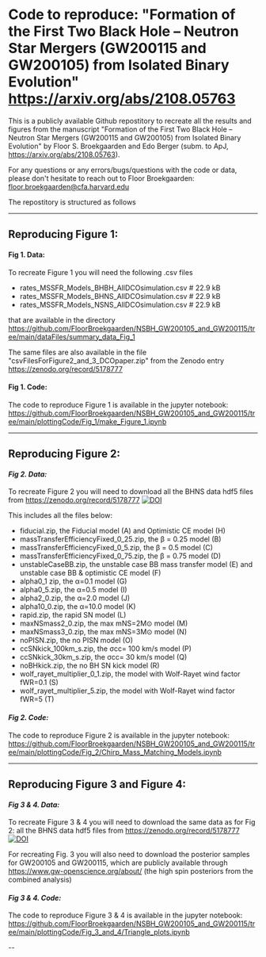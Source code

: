 # Code to reproduce: "Formation of the First Two Black Hole – Neutron Star Mergers (GW200115 and GW200105) from Isolated Binary Evolution" https://arxiv.org/abs/2108.05763 
This is a publicly available Github repostitory to recreate all the results and figures from the manuscript "Formation of the First Two Black Hole – Neutron Star Mergers (GW200115 and GW200105) from Isolated Binary Evolution" by Floor S. Broekgaarden and Edo Berger (subm. to ApJ, https://arxiv.org/abs/2108.05763). 


For any questions or any errors/bugs/questions with the code or data, please don't hesitate to reach out to Floor Broekgaarden: floor.broekgaarden@cfa.harvard.edu


The repostitory is structured as follows 

-----------------------------------------

## Reproducing Figure 1:

#### Fig 1. Data:

To recreate Figure 1 you will need the following .csv files
 - rates_MSSFR_Models_BHBH_AllDCOsimulation.csv # 22.9 kB
 - rates_MSSFR_Models_BHNS_AllDCOsimulation.csv # 22.9 kB
 - rates_MSSFR_Models_NSNS_AllDCOsimulation.csv # 22.9 kB


that are available in the directory 
https://github.com/FloorBroekgaarden/NSBH_GW200105_and_GW200115/tree/main/dataFiles/summary_data_Fig_1

The same files are also available in the file "csvFilesForFigure2_and_3_DCOpaper.zip" from the Zenodo entry  https://zenodo.org/record/5178777

#### Fig 1. Code:
The code to reproduce Figure 1 is available in the jupyter notebook:
https://github.com/FloorBroekgaarden/NSBH_GW200105_and_GW200115/tree/main/plottingCode/Fig_1/make_Figure_1.ipynb  

-----------------------------------------

## Reproducing Figure 2:

#### *Fig 2. Data:*

To recreate Figure 2 you will need to download all the BHNS data hdf5 files from https://zenodo.org/record/5178777  [![DOI](https://zenodo.org/badge/DOI/10.5281/zenodo.5178777.svg)](https://doi.org/10.5281/zenodo.5178777)

This includes all the files below:

 * fiducial.zip,  the Fiducial model (A) and Optimistic CE model (H)
 * massTransferEfficiencyFixed_0_25.zip, the β = 0.25 model (B) 
 * massTransferEfficiencyFixed_0_5.zip, the β = 0.5 model (C) 
 * massTransferEfficiencyFixed_0_75.zip, the β = 0.75 model (D)
 * unstableCaseBB.zip, the unstable case BB mass transfer model (E) and unstable case BB & optimistic CE model (F) 
 * alpha0_1 zip, the α=0.1 model (G) 
 * alpha0_5.zip, the α=0.5 model (I) 
 * alpha2_0.zip, the α=2.0 model (J) 
 * alpha10_0.zip, the α=10.0 model (K) 
 * rapid.zip, the rapid SN model (L) 
 * maxNSmass2_0.zip, the max mNS=2M⊙ model (M) 
 * maxNSmass3_0.zip, the max mNS=3M⊙ model (N)
 * noPISN.zip, the no PISN model (O) 
 * ccSNkick_100km_s.zip, the σcc= 100 km/s model (P) 
 * ccSNkick_30km_s.zip, the σcc= 30 km/s model (Q)
 * noBHkick.zip, the no BH SN kick model (R)
 * wolf_rayet_multiplier_0_1.zip, the model with Wolf-Rayet wind factor fWR=0.1 (S)
 * wolf_rayet_multiplier_5.zip, the model with Wolf-Rayet wind factor fWR=5 (T)



#### *Fig 2. Code:*
The code to reproduce Figure 2 is available in the jupyter notebook:
https://github.com/FloorBroekgaarden/NSBH_GW200105_and_GW200115/tree/main/plottingCode/Fig_2/Chirp_Mass_Matching_Models.ipynb 

-----------------------------------------

## Reproducing Figure 3 and Figure 4:

#### *Fig 3 & 4. Data:*

To recreate Figure 3 & 4 you will need to download the same data as for Fig 2: all the BHNS data hdf5 files from https://zenodo.org/record/5178777  [![DOI](https://zenodo.org/badge/DOI/10.5281/zenodo.5178777.svg)](https://doi.org/10.5281/zenodo.5178777)

For recreating Fig. 3 you will also need to download the posterior samples for GW200105 and GW200115, which are publicly available through https://www.gw-openscience.org/about/ (the high spin posteriors from the combined analysis)



#### *Fig 3 & 4. Code:*
The code to reproduce Figure 3 & 4 is available in the jupyter notebook:
https://github.com/FloorBroekgaarden/NSBH_GW200105_and_GW200115/tree/main/plottingCode/Fig_3_and_4/Triangle_plots.ipynb 

-- 





